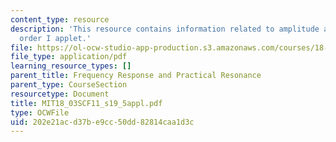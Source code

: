 ```yaml
---
content_type: resource
description: 'This resource contains information related to amplitude and phase: second
  order I applet.'
file: https://ol-ocw-studio-app-production.s3.amazonaws.com/courses/18-03sc-differential-equations-fall-2011/202e21acd37be9cc50dd82814caa1d3c_MIT18_03SCF11_s19_5appl.pdf
file_type: application/pdf
learning_resource_types: []
parent_title: Frequency Response and Practical Resonance
parent_type: CourseSection
resourcetype: Document
title: MIT18_03SCF11_s19_5appl.pdf
type: OCWFile
uid: 202e21ac-d37b-e9cc-50dd-82814caa1d3c
---
```

